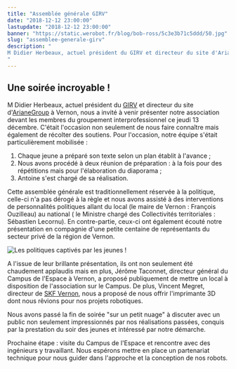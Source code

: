 ```yaml
---
title: "Assemblée générale GIRV"
date: "2018-12-12 23:00:00"
lastupdate: "2018-12-12 23:00:00"
banner: "https://static.werobot.fr/blog/bob-ross/5c3e3b71c5ddd/50.jpg"
slug: "assemblee-generale-girv"
description: " 
M Didier Herbeaux, actuel président du GIRV et directeur du site d'ArianeGroup à Vernon, nous a invité à venir présenter notre association devant les membres du groupement interprofessionnel ce jeudi 13 décembre
"
---
```

## Une soirée incroyable !
M Didier Herbeaux, actuel président du <a href="https://www.girv.com">GIRV</a> et directeur du site d'<a href="https://www.ariane.group/fr">ArianeGroup</a> à Vernon, nous a invité à venir présenter notre association devant les membres du groupement interprofessionnel ce jeudi 13 décembre. C'était l'occasion non seulement de nous faire connaître mais également de récolter des soutiens.
Pour l'occasion, notre équipe s'était particulièrement mobilisée :

1. Chaque jeune a préparé son texte selon un plan établit à l'avance ;
1. Nous avons procédé à deux réunion de préparation : à la fois pour des répétitions mais pour l'élaboration du diaporama ;
1. Antoine s'est chargé de sa réalisation.

Cette assemblée générale est traditionnellement réservée à la politique, celle-ci n'a pas dérogé à la règle et nous avons assisté à des interventions de personnalités politiques allant du local (le maire de Vernon :  François Ouzilleau) au national ( le Ministre chargé des Collectivités territoriales : Sébastien Lecornu). En contre-partie, ceux-ci ont également écouté notre présentation en compagnie d'une petite centaine de représentants du secteur privé de la région de Vernon.

![Les politiques captivés par les jeunes !](https://static.werobot.fr/blog/bob-ross/5c3e3b746521f/50.jpg "Les politiques captivés par les jeunes !")

A l'issue de leur brillante présentation, ils ont non seulement été chaudement applaudis mais en plus, Jérôme Taconnet, directeur général du Campus de l'Espace à Vernon, a proposé publiquement de mettre un local à disposition de l'association sur le Campus. De plus, Vincent Megret, directeur de <a href="http://www.skf.com/fr/our-company/skf-en-france/vernon/index.html">SKF Vernon</a>, nous a proposé de nous offrir l'imprimante 3D dont nous rêvions pour nos projets robotiques.

Nous avons passé la fin de soirée "sur un petit nuage" à discuter avec un public non seulement impressionnés par nos réalisations passées, conquis par la prestation du soir des jeunes et intéressé par notre démarche.

Prochaine étape : visite du Campus de l'Espace et rencontre avec des ingénieurs y travaillant. Nous espérons mettre en place un partenariat technique pour nous guider dans l'approche et la conception de nos robots.
    